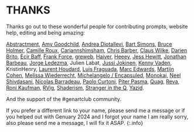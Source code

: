 # THANKS

Thanks go out to these wonderful people for contributing prompts, website help, editing and being amazing:

[Abstractment](https://twitter.com/abstractment/),
[Amy Goodchild](https://www.amygoodchild.com/),
[Andrea Diotallevi](https://www.andreadiotalleviart.com/),
[Bart Simons](https://www.bartsimons.com/),
[Bruce Holmer](https://twitter.com/BruceHolmer),
[Camille Roux](https://twitter.com/camillerouxart),
[Cariannshimsham](https://linktr.ee/cariannshimsham),
[Chris Barber](https://twitter.com/code_rgb),
[Claus Wilke](https://clauswilke.com/art/),
[Darien Brito](https://darienbrito.com/),
[Ecir Baff](https://art-aleatoire.com/),
[Frank Force](https://twitter.com/KilledByAPixel/),
[greweb](https://greweb.me/),
[Haiver](https://twitter.com/HaiverArt/),
[Heeey](https://heeey.art/),
[Jess Hewitt](https://jesshewitt.art),
[Jonathan Barbeau](https://twitter.com/JBarbeau_Art),
[Jorge Ledezma](https://twitter.com/zjorge),
Julien Labat,
[Jussi Jokinen](https://jussijokinen.art),
[Kenny Vaden](https://www.vadenart.com),
KristinHenry,
[Laurent Houdard](https://laurent.houdard.net/),
[Luis Fraguada](https://twitter.com/luisfraguada),
[Marc Edwards](https://twitter.com/marcedwards),
[Martijn Cohen](https://twitter.com/martijn_cohen/),
[Melissa Wiederrecht](https://www.melissawiederrecht.com/),
[Michelangelo / Encapsuled](https://twitter.com/encapsuled_),
[Monokai](https://monokai.nl/),
[Neel Shivdasani](https://neel.sh),
[Nicolas Barradeau](https://twitter.com/nicoptere),
[Paolo Curtoni](https://www.paolocurtoni.com/portfolio/),
[Piter Pasma](https://piterpasma.nl),
[Quag](https://twitter.com/quagjw),
[Reva](https://twitter.com/Reva_fyw/),
[Roni Kaufman](https://twitter.com/KaufmanRoni),
[RVig](https://twitter.com/rvig_art),
[Shaderism](https://twitter.com/shaderism),
[Stranger in the Q](https://strangerintheq.art/),
[Yazid](https://twitter.com/Yazid/).

And the support of the #genartclub community.

If you prefer a different link to your name, please send me a message or if you helped out with Genuary 2024 and I forgot your name I am really sorry, also please send me a message, I will fix it ASAP.
{:.info}
